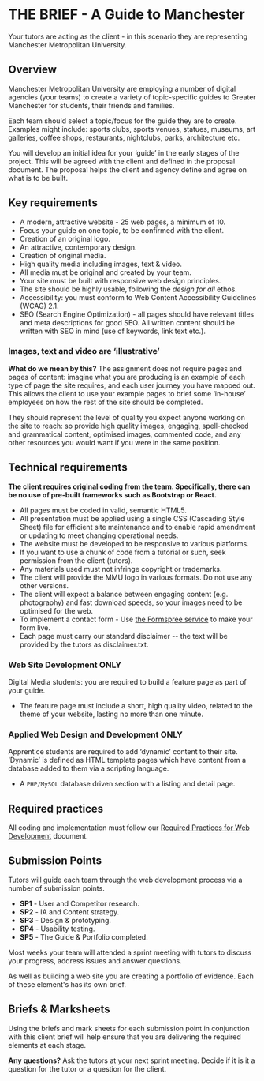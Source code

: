 # THE BRIEF - A Guide to Manchester

Your tutors are acting as the client - in this scenario they are representing Manchester Metropolitan University.

## Overview

Manchester Metropolitan University are employing a number of digital agencies (your teams) to create a variety of topic-specific guides to Greater Manchester for students, their friends and families.

Each team should select a topic/focus for the guide they are to create. Examples might include: sports clubs, sports venues, statues, museums, art galleries, coffee shops, restaurants, nightclubs, parks, architecture etc.

You will develop an initial idea for your ‘guide’ in the early stages of the project. This will be agreed with the client and defined in the proposal document. The proposal helps the client and agency define and agree on what is to be built.

## Key requirements

- A modern, attractive website - 25 web pages, a minimum of 10.
- Focus your guide on one topic, to be confirmed with the client.
- Creation of an original logo.
- An attractive, contemporary design.
- Creation of original media. 
- High quality media including images, text & video.
- All media must be original and created by your team.
- Your site must be built with responsive web design principles.
- The site should be highly usable, following the *design for all* ethos.
- Accessibility: you must conform to Web Content Accessibility Guidelines (WCAG) 2.1.
- SEO (Search Engine Optimization) - all pages should have relevant titles and meta descriptions for good SEO. All written content should be written with SEO in mind (use of keywords, link text etc.).

### Images, text and video are ‘illustrative’

**What do we mean by this?** The assignment does not require pages and pages of content: imagine what you are producing is an example of each type of page the site requires, and each user journey you have mapped out. This allows the client to use your example pages to brief some ‘in-house’ employees on how the rest of the site should be completed.  

They should represent the level of quality you expect anyone working on the site to reach: so provide high quality images, engaging, spell-checked and grammatical content, optimised images, commented code, and any other resources you would want if you were in the same position.

## Technical requirements

**The client requires original coding from the team. Specifically, there can be no use of pre-built frameworks such as Bootstrap or React.**

- All pages must be coded in valid, semantic HTML5. 
- All presentation must be applied using a single CSS (Cascading Style Sheet) file for efficient site maintenance and to enable rapid amendment or updating to meet changing operational needs.
- The website must be developed to be responsive to various platforms.
- If you want to use a chunk of code from a tutorial or such, seek permission from the client (tutors).
- Any materials used must not infringe copyright or trademarks.
- The client will provide the MMU logo in various formats. Do not use any other versions.
- The client will expect a balance between engaging content (e.g. photography) and fast download speeds, so your images need to be optimised for the web.
- To implement a contact form - Use [the Formspree service](https://formspree.io/) to make your form live.
- Each page must carry our standard disclaimer -- the text will be provided by the tutors as disclaimer.txt.

### Web Site Development ONLY

Digital Media students: you are required to build a feature page as part of your guide.

- The feature page must include a short, high quality video, related to the theme of your website, lasting no more than one minute.


### Applied Web Design and Development ONLY

Apprentice students are required to add ‘dynamic’ content to their site. ‘Dynamic’ is defined as HTML template pages which have content from a database added to them via a scripting language.

- A `PHP/MySQL` database driven section with a listing and detail page.


## Required practices

 All coding and implementation must follow our [Required Practices for Web Development](http://bit.ly/mmu-web-required) document.

## Submission Points

Tutors will guide each team through the web development process via a number of submission points.

- **SP1** - User and Competitor research.
- **SP2** - IA and Content strategy.
- **SP3** - Design &amp; prototyping.
- **SP4** - Usability testing.
- **SP5** - The Guide &amp; Portfolio completed.

Most weeks your team will attended a sprint meeting with tutors to discuss your progress, address issues and answer questions.

As well as building a web site you are creating a portfolio of evidence. Each of these element's has its own brief.

## Briefs &amp; Marksheets

Using the briefs and mark sheets for each submission point in conjunction with this client brief will help ensure that you are delivering the required elements at each stage.

**Any questions?** Ask the tutors at your next sprint meeting. Decide if it is it a question for the tutor or a question for the client.
